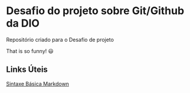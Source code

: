 # Desafio do projeto sobre Git/Github da DIO
Repositório criado para o Desafio de projeto

That is so funny! :smiley:

## Links Úteis
[Sintaxe Básica Markdown](https://www.markdownguide.org/cheat-sheet/)
